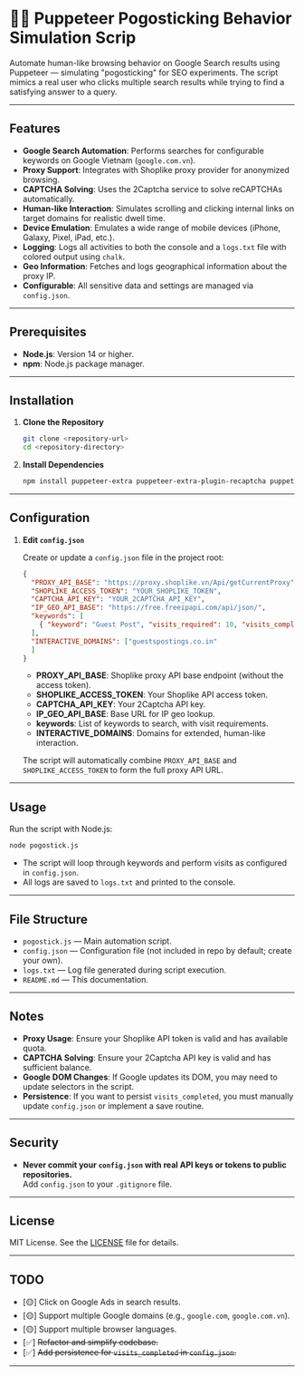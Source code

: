 # 🕵️‍♂️ Puppeteer Pogosticking Behavior Simulation Scrip

Automate human-like browsing behavior on Google Search results using Puppeteer — simulating "pogosticking" for SEO experiments. The script mimics a real user who clicks multiple search results while trying to find a satisfying answer to a query.

---

## Features

- **Google Search Automation**: Performs searches for configurable keywords on Google Vietnam (`google.com.vn`).
- **Proxy Support**: Integrates with Shoplike proxy provider for anonymized browsing.
- **CAPTCHA Solving**: Uses the 2Captcha service to solve reCAPTCHAs automatically.
- **Human-like Interaction**: Simulates scrolling and clicking internal links on target domains for realistic dwell time.
- **Device Emulation**: Emulates a wide range of mobile devices (iPhone, Galaxy, Pixel, iPad, etc.).
- **Logging**: Logs all activities to both the console and a `logs.txt` file with colored output using `chalk`.
- **Geo Information**: Fetches and logs geographical information about the proxy IP.
- **Configurable**: All sensitive data and settings are managed via `config.json`.

---

## Prerequisites

- **Node.js**: Version 14 or higher.
- **npm**: Node.js package manager.

---

## Installation

1. **Clone the Repository**
   ```bash
   git clone <repository-url>
   cd <repository-directory>
   ```

2. **Install Dependencies**
   ```bash
   npm install puppeteer-extra puppeteer-extra-plugin-recaptcha puppeteer-extra-plugin-stealth axios chalk
   ```

---

## Configuration

1. **Edit `config.json`**

   Create or update a `config.json` file in the project root:

   ```json
   {
     "PROXY_API_BASE": "https://proxy.shoplike.vn/Api/getCurrentProxy",
     "SHOPLIKE_ACCESS_TOKEN": "YOUR_SHOPLIKE_TOKEN",
     "CAPTCHA_API_KEY": "YOUR_2CAPTCHA_API_KEY",
     "IP_GEO_API_BASE": "https://free.freeipapi.com/api/json/",
     "keywords": [
       { "keyword": "Guest Post", "visits_required": 10, "visits_completed": 0 }
     ],
     "INTERACTIVE_DOMAINS": ["guestspostings.co.in"
     ]
   }
   ```

   - **PROXY_API_BASE**: Shoplike proxy API base endpoint (without the access token).
   - **SHOPLIKE_ACCESS_TOKEN**: Your Shoplike API access token.
   - **CAPTCHA_API_KEY**: Your 2Captcha API key.
   - **IP_GEO_API_BASE**: Base URL for IP geo lookup.
   - **keywords**: List of keywords to search, with visit requirements.
   - **INTERACTIVE_DOMAINS**: Domains for extended, human-like interaction.

   The script will automatically combine `PROXY_API_BASE` and `SHOPLIKE_ACCESS_TOKEN` to form the full proxy API URL.

---

## Usage

Run the script with Node.js:

```bash
node pogostick.js
```

- The script will loop through keywords and perform visits as configured in `config.json`.
- All logs are saved to `logs.txt` and printed to the console.

---

## File Structure

- `pogostick.js` — Main automation script.
- `config.json` — Configuration file (not included in repo by default; create your own).
- `logs.txt` — Log file generated during script execution.
- `README.md` — This documentation.

---

## Notes

- **Proxy Usage**: Ensure your Shoplike API token is valid and has available quota.
- **CAPTCHA Solving**: Ensure your 2Captcha API key is valid and has sufficient balance.
- **Google DOM Changes**: If Google updates its DOM, you may need to update selectors in the script.
- **Persistence**: If you want to persist `visits_completed`, you must manually update `config.json` or implement a save routine.

---

## Security

- **Never commit your `config.json` with real API keys or tokens to public repositories.**  
  Add `config.json` to your `.gitignore` file.

---

## License

MIT License. See the [LICENSE](LICENSE) file for details.

---

## TODO

- [🟡] Click on Google Ads in search results.
- [🟡] Support multiple Google domains (e.g., `google.com`, `google.com.vn`).
- [🟡] Support multiple browser languages.
- [✅] ~~Refactor and simplify codebase.~~
- [✅] ~~Add persistence for `visits_completed` in `config.json`.~~

---